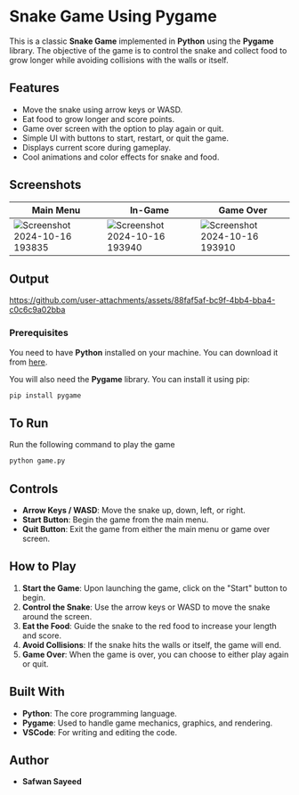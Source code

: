 # Snake Game Using Pygame

This is a classic **Snake Game** implemented in **Python** using the **Pygame** library. The objective of the game is to control the snake and collect food to grow longer while avoiding collisions with the walls or itself. 

## Features
- Move the snake using arrow keys or WASD.
- Eat food to grow longer and score points.
- Game over screen with the option to play again or quit.
- Simple UI with buttons to start, restart, or quit the game.
- Displays current score during gameplay.
- Cool animations and color effects for snake and food.

## Screenshots
| Main Menu | In-Game | Game Over |
|---|---|---|
| ![Screenshot 2024-10-16 193835](https://github.com/user-attachments/assets/1c154961-fec8-443e-89a8-edd631c8941b) | ![Screenshot 2024-10-16 193940](https://github.com/user-attachments/assets/4563e988-77a2-45c8-8e90-08c4072168c2) | ![Screenshot 2024-10-16 193910](https://github.com/user-attachments/assets/e17b7138-8305-47e2-8fc5-fe2874f7f6de) |

## Output

https://github.com/user-attachments/assets/88faf5af-bc9f-4bb4-bba4-c0c6c9a02bba

### Prerequisites

You need to have **Python** installed on your machine. You can download it from [here](https://www.python.org/downloads/).

You will also need the **Pygame** library. You can install it using pip:
```bash
pip install pygame
```

## To Run 
Run the following command to play the game 
```bash
python game.py
```

## Controls
- **Arrow Keys / WASD**: Move the snake up, down, left, or right.
- **Start Button**: Begin the game from the main menu.
- **Quit Button**: Exit the game from either the main menu or game over screen.

## How to Play
1. **Start the Game**: Upon launching the game, click on the "Start" button to begin.
2. **Control the Snake**: Use the arrow keys or WASD to move the snake around the screen.
3. **Eat the Food**: Guide the snake to the red food to increase your length and score.
4. **Avoid Collisions**: If the snake hits the walls or itself, the game will end.
5. **Game Over**: When the game is over, you can choose to either play again or quit.

## Built With
- **Python**: The core programming language.
- **Pygame**: Used to handle game mechanics, graphics, and rendering.
- **VSCode**: For writing and editing the code.

## Author
- **Safwan Sayeed**